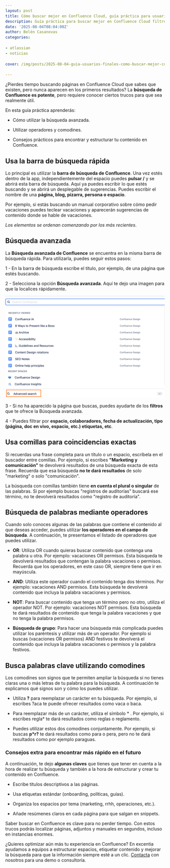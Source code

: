 ```yaml
---
layout: post
title: Cómo buscar mejor en Confluence Cloud, guía práctica para usuarios
description: Guía práctica para buscar mejor en Confluence Cloud filtros, operadores, trucos y ejemplos para encontrar páginas y adjuntos en segundos.
date: '2025-08-04T08:04:00Z'
author: Belén Casanovas
categories:

- atlassian
- noticias

cover: /img/posts/2025-08-04-guia-usuarios-finales-como-buscar-mejor-confluence.png

---
```


¿Pierdes tiempo buscando páginas en Confluence Cloud que sabes que existen, pero nunca aparecen en los primeros resultados? La **búsqueda de Confluence es potente**, pero requiere conocer ciertos trucos para que sea realmente útil.

En esta guía práctica aprenderás:

- Cómo utilizar la búsqueda avanzada.

- Utilizar operadores y comodines.

- Consejos prácticos para encontrar y estructurar tu contenido en Confluence. 


<h2>Usa la barra de búsqueda rápida</h2>

Lo principal es utilizar la **barra de búsqueda de Confluence**. Una vez estés dentro de la app, independientemente del espacio puedes **pulsar /** y se abrirá esta barra de búsqueda. Aquí ya puedes escribir lo que estés buscando y se abrirá un desplegable de sugerencias. Puedes escribir el nombre de una **página, blog, pizarra, persona o espacio**.

Por ejemplo, si estás buscando un manual corporativo sobre cómo pedir vacaciones puedes teclear vacaciones y aparecerán sugerencias de contenido donde se hable de vacaciones.

*Los elementos se ordenan comenzando por los más recientes*.

<h2>Búsqueda avanzada</h2>

La **Búsqueda avanzada de Confluence** se encuentra en la misma barra de búsqueda rápida. Para utilizarla, puedes seguir estos pasos: 

1 - En la barra de búsqueda escribe el título, por ejemplo, de una página que estés buscando. <br>

2 - Selecciona la opción **Búsqueda avanzada**. Aquí te dejo una imagen para que la localices rápidamente. <br>

<div style="text-align: center;">
<img src="/img/atlassian-products/confluence-busqueda-avanzada.png" alt="Búsqueda avanzada en Confluence" width="600">
</div>


3 - Si no ha aparecido la página que buscas, puedes ayudarte de los **filtros** que te ofrece la Búsqueda avanzada. <br>

4 - Puedes filtrar por **espacio, colaboradores, fecha de actualización, tipo (página, doc en vivo, espacio, etc.) etiquetas, etc**. <br>

<h2>Usa comillas para coincidencias exactas</h2>

Si recuerdas una frase completa para un título o un espacio, escríbela en el buscador entre comillas. Por ejemplo, si escribes **"Marketing y comunicación"** te devolverá resultados de una búsqueda exacta de esta frase. Recuerda que esa búsqueda **no te dará resultados** de solo "marketing" o solo "comunicación".

La búsqueda con comillas también tiene **en cuenta el plural o singular** de las palabras. Si por ejemplo buscas "registros de auditorías" buscará ese término, no te devolverá resultados como "registro de auditoría". 

<h2>Búsqueda de palabras mediante operadores</h2>

Cuando solo conoces algunas de las palabras que contiene el contenido al que deseas acceder, puedes utilizar **los operadores en el campo de búsqueda**. A continuación, te presentamos el listado de operadores que puedes utilizar. 

- **OR**: Utiliza OR cuando quieras buscar contenido que contenga una palabra u otra. Por ejemplo: vacaciones OR permisos. Esta búsqueda te devolverá resultados que contengan la palabra vacaciones o permisos. Recuerda que los operadores, en este caso OR, siempre tiene que ir en mayúscula. <br>

- **AND**: Utiliza este operador cuando el contenido tenga dos términos. Por ejemplo: vacaciones AND permisos. Esta búsqueda te devolverá contenido que incluya la palabra vacaciones y permisos. 

- **NOT**: Para buscar contenido que tenga un término pero no otro, utiliza el operador NOT. Por ejemplo: vacaciones NOT permisos. Esta búsqueda te dará resultados de contenido que tenga la palabra vacaciones y que no tenga la palabra permisos. 

- **Búsqueda de grupo**: Para hacer una búsqueda más complicada puedes utilizar los paréntesis y utilizar más de un operador. Por ejemplo si buscas (vacaciones OR permisos) AND festivos te devolverá el contenido que incluya la palabra vacaciones o permisos y la palabra festivos. 

<h2>Busca palabras clave utilizando comodines</h2>

Los comodines son signos que te permiten ampliar la búsqueda si no tienes claras una o más letras de tu palabra para la búsqueda. A continuación te explicamos qué signos son y cómo los puedes utilizar.

- Utiliza **?** para reemplazar un carácter en tu búsqueda. Por ejemplo, si escribes ?aca te puede ofrecer resultados como vaca o baca.  <br>

- Para reemplazar más de un carácter, utiliza el símbolo * . Por ejemplo, si escribes regla* te dará resultados como reglas o reglamento.  <br>

- Puedes utilizar estos dos comodines conjuntamente. Por ejemplo, si buscas **p*r?** te dará resultados como para o pera, pero no te dará resultados como por ejemplo paraguas.  <br>

<h3>Consejos extra para encontrar más rápido en el futuro</h3>

A continuación, te dejo **algunas claves** que tienes que tener en cuenta a la hora de realizar tu búsqueda y también a la hora de estructurar y crear tu contenido en Confluence. 

- Escribe títulos descriptivos a las páginas. <br>

- Usa etiquetas estándar (onboarding, políticas, guías). <br>

- Organiza los espacios por tema (marketing, rrhh, operaciones, etc.). <br>

- Añade resúmenes claros en cada página para que salgan en snippets. <br>

Saber buscar en Confluence es clave para no perder tiempo. Con estos trucos podrás localizar páginas, adjuntos y manuales en segundos, incluso en instancias enormes. 

¿Quieres optimizar aún más tu experiencia en Confluence? En excentia ayudamos a equipos a estructurar espacios, etiquetar contenido y mejorar la búsqueda para que la información siempre esté a un clic.
[Contacta](/contacto) con nosotros para una demo o consultoría.